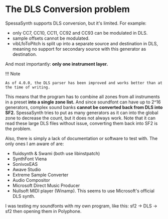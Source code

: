 # The DLS Conversion problem

SpessaSynth supports DLS conversion, but it's limited.
For example:

- only CC7, CC10, CC11, CC92 and CC93 can be modulated in DLS.
- sample offsets cannot be modulated.
- vibLfoToPitch is split up into a separate source and destination in DLS,
  meaning no support for secondary source with this generator as destination.

And most importantly: **only one instrument layer.**

!!! Note

    As of 4.0.0, the DLS parser has been improved and works better than at the time of writing.

This means that the program has to combine all zones from all instruments in a preset **into a single zone list.**
And since soundfont can have up to 2^16 generators, complex sound banks **cannot be converted back from DLS into SF2.**
SpessaSynth tries to put as many generators as it can into the global zone to decrease the count,
but it does not always work.
Note that it can read these large DLS files without issue, converting them back into SF2 is the problem.

Also, there is simply a lack of documentation or software to test with. The only ones I am aware of are:

- fluidsynth & Swami (both use libinstpatch)
- SynthFont Viena
- SonivoxEAS
- Awave Studio
- Extreme Sample Converter
- Audio Compositor
- Microsoft Direct Music Producer
- Nullsoft MIDI player (Winamp). This seems to use Microsoft's official DLS synth.

I was testing my soundfonts with my own program, like this:
sf2 → DLS → sf2
then opening them in Polyphone.
